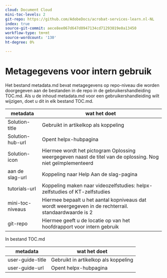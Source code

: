 ```yaml
---
cloud: Document Cloud
mini-toc-levels: 2
git-repo: https://github.com/AdobeDocs/acrobat-services-learn.nl-NL
index: true
source-git-commit: aece8ee067d647d0947134cd71293019e0a13450
workflow-type: tm+mt
source-wordcount: '130'
ht-degree: 0%

---
```



# Metagegevens voor intern gebruik

Het bestand metadata.md bevat metagegevens op repo-niveau die worden doorgegeven aan de bestanden in de repo in de gebruikershandleiding TOC.md. Als u de inhoud metadata.md voor een gebruikershandleiding wilt wijzigen, doet u dit in elk bestand TOC.md.

| metadata | wat het doet |
|--- |--- |
| Solution-title | Gebruikt in artikelkop als koppeling |
| Solution-hub-url | Opent helpx-hubpagina |
| Solution-icon | Hiermee wordt het pictogram Oplossing weergegeven naast de titel van de oplossing. Nog niet geïmplementeerd |
| aan de slag-url | Koppeling naar Help Aan de slag-pagina |
| tutorials-url | Koppeling maken naar videozelfstudies: helpx-zelfstudies of KT-zelfstudies |
| mini-toc-niveaus | Hiermee bepaalt u het aantal kopniveaus dat wordt weergegeven in de rechterrail. standaardwaarde is 2 |
| git-repo | Hiermee geeft u de locatie op van het hoofdrapport voor intern gebruik |

In bestand TOC.md

| metadata | wat het doet |
|--- |--- |
| user-guide-title | Gebruikt in artikelkop als koppeling |
| user-guide-url | Opent helpx-hubpagina |
